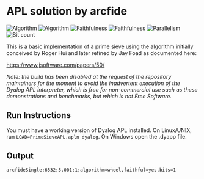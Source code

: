 # APL solution by arcfide

![Algorithm](https://img.shields.io/badge/Algorithm-wheel-yellowgreen)
![Algorithm](https://img.shields.io/badge/Algorithm-base-green)
![Faithfulness](https://img.shields.io/badge/Faithful-no-yellowgreen)
![Faithfulness](https://img.shields.io/badge/Faithful-yes-green)
![Parallelism](https://img.shields.io/badge/Parallel-no-green)
![Bit count](https://img.shields.io/badge/Bits-1-green)

This is a basic implementation of a prime sieve using the algorithm initially conceived by Roger Hui and later refined by Jay Foad as documented here:

https://www.jsoftware.com/papers/50/

*Note: the build has been disabled at the request of the repository maintainers for the moment to avoid the inadvertent execution of the Dyalog APL interpreter, which is free for non-commercial use such as these demonstrations and benchmarks, but which is not Free Software.* 

## Run Instructions

You must have a working version of Dyalog APL installed. On Linux/UNIX, run `LOAD=PrimeSieveAPL.apln dyalog`. On Windows open the .dyapp file.

## Output

	arcfideSingle;6532;5.001;1;algorithm=wheel,faithful=yes,bits=1
